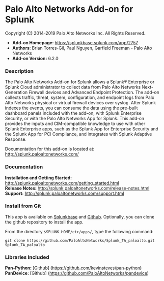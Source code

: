 
Palo Alto Networks Add-on for Splunk
====================================

Copyright (C) 2014-2019 Palo Alto Networks Inc. All Rights Reserved.

* **Add-on Homepage:** https://splunkbase.splunk.com/app/2757
* **Authors:** Brian Torres-Gil, Paul Nguyen, Garfield Freeman - Palo Alto Networks
* **Add-on Version:** 6.2.0

### Description ###
 
The Palo Alto Networks Add-on for Splunk allows a Splunk® Enterprise
or Splunk Cloud administrator to collect data from Palo Alto Networks
Next-Generation Firewall devices and Advanced Endpoint Protection. The
add-on collects traffic, threat, system, configuration, and endpoint logs
from Palo Alto Networks physical or virtual firewall devices over syslog.
After Splunk indexes the events, you can consume the data using the
pre-built dashboard panels included with the add-on, with Splunk Enterprise
Security, or with the Palo Alto Networks App for Splunk. This add-on
provides the inputs and CIM-compatible knowledge to use with other Splunk
Enterprise apps, such as the Splunk App for Enterprise Security and the
Splunk App for PCI Compliance, and integrates with Splunk Adaptive Response.

Documentation for this add-on is located at: http://splunk.paloaltonetworks.com/

### Documentation ###

**Installation and Getting Started:** http://splunk.paloaltonetworks.com/getting_started.html  
**Release Notes:** http://splunk.paloaltonetworks.com/release-notes.html  
**Support:** http://splunk.paloaltonetworks.com/support.html

### Install from Git ###

This app is available on [Splunkbase](http://splunkbase.splunk.com/app/2757)
and [Github](https://github.com/PaloAltoNetworks/Splunk_TA_paloalto).
Optionally, you can clone the github repository to install the app.

From the directory `$SPLUNK_HOME/etc/apps/`, type the following command:

    git clone https://github.com/PaloAltoNetworks/Splunk_TA_paloalto.git Splunk_TA_paloalto
    
### Libraries Included ###

**Pan-Python:** [Github] (https://github.com/kevinsteves/pan-python)  
**PanDevice:** [Github] (https://github.com/PaloAltoNetworks/pandevice)
